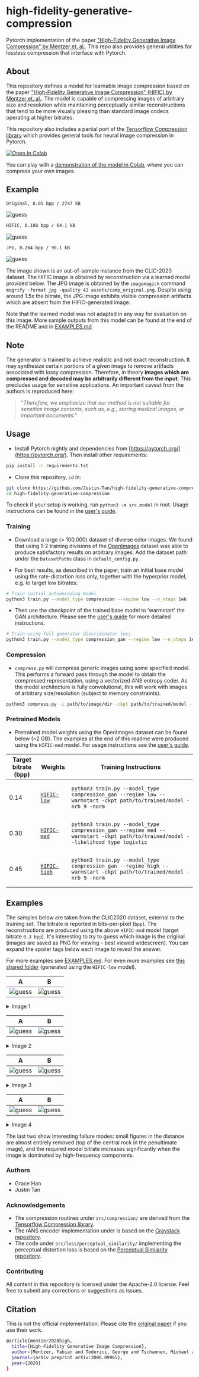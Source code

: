 # high-fidelity-generative-compression

Pytorch implementation of the paper ["High-Fidelity Generative Image Compression" by Mentzer et. al.](https://hific.github.io/). This repo also provides general utilities for lossless compression that interface with Pytorch.

## About

This repository defines a model for learnable image compression based on the paper ["High-Fidelity Generative Image Compression" (HIFIC) by Mentzer et. al.](https://hific.github.io/). The model is capable of compressing images of arbitrary size and resolution while maintaining perceptually similar reconstructions that tend to be more visually pleasing than standard image codecs operating at higher bitrates.

This repository also includes a partial port of the [Tensorflow Compression library](https://github.com/tensorflow/compression) which provides general tools for neural image compression in Pytorch.

[![Open In Colab](https://colab.research.google.com/assets/colab-badge.svg)](https://colab.research.google.com/github/Justin-Tan/high-fidelity-generative-compression/blob/hific_demo/assets/HiFIC_torch_colab_demo.ipynb)

You can play with a [demonstration of the model in Colab](https://colab.research.google.com/github/Justin-Tan/high-fidelity-generative-compression/blob/hific_demo/assets/HiFIC_torch_colab_demo.ipynb), where you can compress your own images.


## Example

```bash
Original, 8.05 bpp / 2747 kB
```

![guess](assets/originals/camp_original.png)

```bash
HIFIC, 0.188 bpp / 64.1 kB
```

![guess](assets/hific/camp_hific.png)

```bash
JPG, 0.264 bpp / 90.1 kB
```

![guess](assets/camp_jpg_compress.png)

The image shown is an out-of-sample instance from the CLIC-2020 dataset. The HIFIC image is obtained by reconstruction via a learned model provided below. The JPG image is obtained by the `imagemagick` command `mogrify -format jpg -quality 42 assets/camp_original.png`. Despite using around 1.5x the bitrate, the JPG image exhibits visible compression artifacts which are absent from the HIFIC-generated image.

Note that the learned model was not adapted in any way for evaluation on this image. More sample outputs from this model can be found at the end of the README and in [EXAMPLES.md](assets/EXAMPLES.md).

## Note

The generator is trained to achieve realistic and not exact reconstruction. It may synthesize certain portions of a given image to remove artifacts associated with lossy compression. Therefore, in theory **images which are compressed and decoded may be arbitrarily different from the input**. This precludes usage for sensitive applications. An important caveat from the authors is reproduced here: 

> "_Therefore, we emphasize that our method is not suitable for sensitive image contents, such as, e.g., storing medical images, or important documents._" 

## Usage

* Install Pytorch nightly and dependencies from [https://pytorch.org/](https://pytorch.org/). Then install other requirements:

```bash
pip install -r requirements.txt
```

* Clone this repository, `cd` in:

```bash
git clone https://github.com/Justin-Tan/high-fidelity-generative-compression.git
cd high-fidelity-generative-compression
```

To check if your setup is working, run `python3 -m src.model` in root. Usage instructions can be found in the [user's guide](assets/USAGE_GUIDE.md).

### Training

* Download a large (> 100,000) dataset of diverse color images. We found that using 1-2 training divisions of the [OpenImages](https://storage.googleapis.com/openimages/web/index.html) dataset was able to produce satisfactory results on arbitrary images. Add the dataset path under the `DatasetPaths` class in `default_config.py`.

* For best results, as described in the paper, train an initial base model using the rate-distortion loss only, together with the hyperprior model, e.g. to target low bitrates:

```bash
# Train initial autoencoding model
python3 train.py --model_type compression --regime low --n_steps 1e6
```

* Then use the checkpoint of the trained base model to 'warmstart' the GAN architecture. Please see the [user's guide](assets/USAGE_GUIDE.md) for more detailed instructions.

```bash
# Train using full generator-discriminator loss
python3 train.py --model_type compression_gan --regime low --n_steps 1e6 --warmstart --ckpt path/to/base/checkpoint
```

### Compression

* `compress.py` will compress generic images using some specified model. This performs a forward pass through the model to obtain the compressed representation, using a vectorized ANS entropy coder. As the model architecture is fully convolutional, this will work with images of arbitrary size/resolution (subject to memory constraints).

```bash
python3 compress.py -i path/to/image/dir -ckpt path/to/trained/model --reconstruct
```

### Pretrained Models

* Pretrained model weights using the OpenImages dataset can be found below (~2 GB). The examples at the end of this readme were produced using the `HIFIC-med` model. For usage instructions see the [user's guide](assets/USAGE_GUIDE.md).

| Target bitrate (bpp) | Weights | Training Instructions |
| ----------- | -------------------------------- | ---------------------- |
| 0.14 | [`HIFIC-low`](https://drive.google.com/open?id=1hfFTkZbs_VOBmXQ-M4bYEPejrD76lAY9) | <pre lang=bash>`python3 train.py --model_type compression_gan --regime low --warmstart -ckpt path/to/trained/model -nrb 9 -norm`</pre> |
| 0.30 | [`HIFIC-med`](https://drive.google.com/open?id=1QNoX0AGKTBkthMJGPfQI0dT0_tnysYUb) | <pre lang=bash>`python3 train.py --model_type compression_gan --regime med --warmstart -ckpt path/to/trained/model --likelihood_type logistic`</pre> |
| 0.45 | [`HIFIC-high`](https://drive.google.com/open?id=1BFYpvhVIA_Ek2QsHBbKnaBE8wn1GhFyA) | <pre lang=bash>`python3 train.py --model_type compression_gan --regime high --warmstart -ckpt path/to/trained/model -nrb 9 -norm`</pre> |

## Examples

The samples below are taken from the CLIC2020 dataset, external to the training set. The bitrate is reported in bits-per-pixel (`bpp`). The reconstructions are produced using the above `HIFIC-med` model (target bitrate `0.3 bpp`). It's interesting to try to guess which image is the original (images are saved as PNG for viewing - best viewed widescreen). You can expand the spoiler tags below each image to reveal the answer.

For more examples see [EXAMPLES.md](assets/EXAMPLES.md). For even more examples see [this shared folder](https://drive.google.com/drive/folders/1lH1pTmekC1jL-gPi1fhEDuyjhfe5x6WG) (generated using the `HIFIC-low` model).

A | B
:-------------------------:|:-------------------------:
![guess](assets/hific/CLIC2020_5_RECON_0.160bpp.png) | ![guess](assets/originals/CLIC2020_5.png)

<details>

  <summary>Image 1</summary>
  
  ```python
  Original: B (11.6 bpp) | HIFIC: A (0.160 bpp). Ratio: 72.5.
  ```

</details>

A             |  B
:-------------------------:|:-------------------------:
![guess](assets/originals/CLIC2020_20.png) | ![guess](assets/hific/CLIC2020_20_RECON_0.330bpp.png)

<details>

  <summary>Image 2</summary>

  ```python
  Original: A (14.6 bpp) | HIFIC: B (0.330 bpp). Ratio: 44.2
  ```

</details>

A | B
:-------------------------:|:-------------------------:
![guess](assets/originals/CLIC2020_18.png) | ![guess](assets/hific/CLIC2020_18_RECON_0.209bpp.png)

<details>

  <summary>Image 3</summary>
  
  ```python
  Original: A (12.3 bpp) | HIFIC: B (0.209 bpp). Ratio: 58.9
  ```
  
</details>

A             |  B
:-------------------------:|:-------------------------:
![guess](assets/hific/CLIC2020_19_RECON_0.565bpp.png) | ![guess](assets/originals/CLIC2020_19.png)

<details>

  <summary>Image 4</summary>
  
  ```python
  Original: B (19.9 bpp) | HIFIC: A (0.565 bpp). Ratio: 35.2
  ```
  
</details>

The last two show interesting failure modes: small figures in the distance are almost entirely removed (top of the central rock in the penultimate image), and the required model bitrate increases significantly when the image is dominated by high-frequency components.

### Authors

* Grace Han
* Justin Tan

### Acknowledgements
* The compression routines under `src/compression/` are derived from the [Tensorflow Compression library](https://github.com/tensorflow/compression).
* The rANS encoder implementation under is based on the [Craystack repository](https://github.com/j-towns/craystack).
* The code under `src/loss/perceptual_similarity/` implementing the perceptual distortion loss is based on the [Perceptual Similarity repository](https://github.com/richzhang/PerceptualSimilarity).

### Contributing

All content in this repository is licensed under the Apache-2.0 license. Feel free to submit any corrections or suggestions as issues.

## Citation

This is not the official implementation. Please cite the [original paper](https://arxiv.org/abs/2006.09965) if you use their work.

```bash
@article{mentzer2020high,
  title={High-Fidelity Generative Image Compression},
  author={Mentzer, Fabian and Toderici, George and Tschannen, Michael and Agustsson, Eirikur},
  journal={arXiv preprint arXiv:2006.09965},
  year={2020}
}
```
